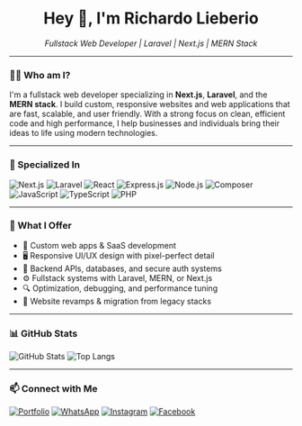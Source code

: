 <h1 align="center">Hey 👋, I'm Richardo Lieberio</h1>
<p align="center"><i>Fullstack Web Developer | Laravel | Next.js | MERN Stack</i></p>

---

### 👨‍💻 Who am I?

I'm a fullstack web developer specializing in **Next.js**, **Laravel**, and the **MERN stack**. I build custom, responsive websites and web applications that are fast, scalable, and user friendly. With a strong focus on clean, efficient code and high performance, I help businesses and individuals bring their ideas to life using modern technologies.

---

### 🧠 Specialized In

![Next.js](https://img.shields.io/badge/Next.js-000000?style=flat&logo=next.js&logoColor=white)
![Laravel](https://img.shields.io/badge/Laravel-E53935?style=flat&logo=laravel&logoColor=white)
![React](https://img.shields.io/badge/React-20232A?style=flat&logo=react&logoColor=61DAFB)
![Express.js](https://img.shields.io/badge/Express.js-303030?style=flat&logo=express&logoColor=white)
![Node.js](https://img.shields.io/badge/Node.js-026E00?style=flat&logo=node.js&logoColor=white)
![Composer](https://img.shields.io/badge/Composer-885630?style=flat&logo=composer&logoColor=white)
![JavaScript](https://img.shields.io/badge/JavaScript-F7DF1E?style=flat&logo=javascript&logoColor=black)
![TypeScript](https://img.shields.io/badge/TypeScript-007ACC?style=flat&logo=typescript&logoColor=white)
![PHP](https://img.shields.io/badge/PHP-4F5D95?style=flat&logo=php&logoColor=white)

---

### 🚀 What I Offer

- 🧩 Custom web apps & SaaS development
- 🖥️ Responsive UI/UX design with pixel-perfect detail
- 🧠 Backend APIs, databases, and secure auth systems
- ⚙️ Fullstack systems with Laravel, MERN, or Next.js
- 🔍 Optimization, debugging, and performance tuning
- 🔄 Website revamps & migration from legacy stacks

---

### 📊 GitHub Stats

![GitHub Stats](https://github-readme-stats.vercel.app/api?username=RichardoLieberio&show_icons=true&hide_border=false&bg_color=00000000&title_color=9F7AEA&text_color=6B46C1&icon_color=9F7AEA)
![Top Langs](https://github-readme-stats.vercel.app/api/top-langs/?username=RichardoLieberio&layout=compact&hide_border=false&bg_color=00000000&title_color=9F7AEA&text_color=6B46C1&icon_color=9F7AEA)

---

### 📫 Connect with Me

[![Portfolio](https://img.shields.io/badge/Portfolio-%23000000.svg?style=flat&logo=firefox&logoColor=white)](https://www.richardo.xyz)
[![WhatsApp](https://img.shields.io/badge/WhatsApp-25D366?style=flat&logo=whatsapp&logoColor=white)](https://wa.me/6281918981214)
[![Instagram](https://img.shields.io/badge/Instagram-E4405F?style=flat&logo=instagram&logoColor=white)](https://www.instagram.com/richardo.lie?igsh=eTVzbnV1eHhhemh1)
[![Facebook](https://img.shields.io/badge/Facebook-1877F2?style=flat&logo=facebook&logoColor=white)](https://www.facebook.com/share/1BfRJ5cmQZ/)
